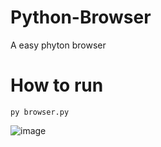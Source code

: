 # Python-Browser
A easy phyton browser
# How to run
```
py browser.py
```
![image](https://github.com/SchBenedikt/Python-Browser/assets/137323528/c2675197-13ff-4617-9889-a0dcf7dd7126)

